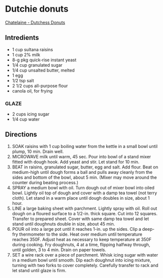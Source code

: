 # Dutchie donuts

[Chatelaine - Dutchess Donuts](https://www.chatelaine.com/recipe/kid-friendly/the-dutchess-doughnut-recipe/)

## Intredients

* 1 cup sultana raisins
* 1 cup 2% milk
* 8-g pkg quick-rise instant yeast
* 1/4 cup granulated sugar
* 1/4 cup unsalted butter, melted
* 1 egg
* 1/2 tsp salt
* 2 1/2 cups all-purpose flour
* canola oil, for frying

### GLAZE
* 2 cups icing sugar
* 1/4 cup water

## Directions
1. SOAK raisins with 1 cup boiling water from the kettle in a small bowl until plump, 10 min. Drain well.
2. MICROWAVE milk until warm, 45 sec. Pour into bowl of a stand mixer fitted with dough hook. Add yeast and stir. Let stand for 10 min.
3. BEAT in raisins, granulated sugar, butter, egg and salt. Add flour. Beat on medium-high until dough forms a ball and pulls away cleanly from the sides and bottom of the bowl, about 5 min. (Mixer may move around the counter during beating process.)
4. SPRAY a medium bowl with oil. Turn dough out of mixer bowl into oiled bowl. Lightly oil top of dough and cover with a damp tea towel (not terry cloth). Let stand in a warm place until dough doubles in size, about 1 hour.
5. LINE a large baking sheet with parchment. Lightly spray with oil. Roll out dough on a floured surface to a 1/2-in. thick square. Cut into 12 squares. Transfer to prepared sheet. Cover with same damp tea towel and let stand until doughnuts double in size, about 45 min.
6. POUR oil into a large pot until it reaches 1-in. up the sides. Clip a deep-fry thermometer to the side. Heat over medium until temperature reaches 350F. Adjust heat as necessary to keep temperature at 350F during cooking. Fry doughnuts, 4 at a time, flipping halfway through, until golden, 3 to 4 min. Drain on paper towels.
7. SET a wire rack over a piece of parchment.  Whisk icing sugar with water in a medium bowl until smooth. Dip each doughnut into icing mixture, turning with two forks to cover completely. Carefully transfer to rack and let stand until glaze is firm.
